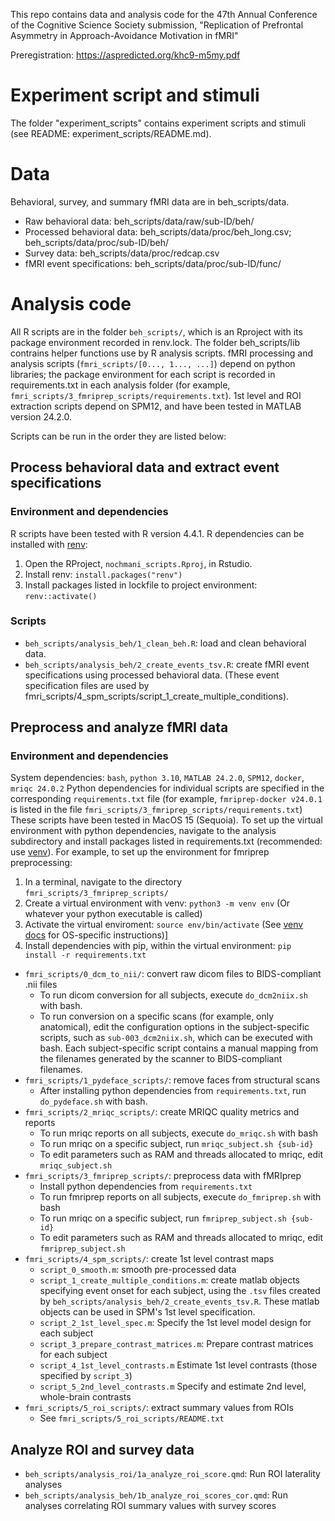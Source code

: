 This repo contains data and analysis code for the 47th Annual Conference of the Cognitive Science Society submission, "Replication of Prefrontal Asymmetry in Approach-Avoidance Motivation in fMRI"

Preregistration: https://aspredicted.org/khc9-m5my.pdf


# Experiment script and stimuli

The folder "experiment_scripts" contains experiment scripts and stimuli (see README: experiment_scripts/README.md).

# Data
Behavioral, survey, and summary fMRI data are in beh_scripts/data.
- Raw behavioral data: beh_scripts/data/raw/sub-ID/beh/
- Processed behavioral data: beh_scripts/data/proc/beh_long.csv; beh_scripts/data/proc/sub-ID/beh/
- Survey data: beh_scripts/data/proc/redcap.csv
- fMRI event specifications: beh_scripts/data/proc/sub-ID/func/

# Analysis code
All R scripts are in the folder `beh_scripts/`, which is an Rproject with its package environment recorded in renv.lock. The folder beh_scripts/lib contrains helper functions use by R analysis scripts. fMRI processing and analysis scripts (`fmri_scripts/[0..., 1..., ...]`) depend on python libraries; the package environment for each script is recorded in requirements.txt in each analysis folder (for example, `fmri_scripts/3_fmriprep_scripts/requirements.txt`). 1st level and ROI extraction scripts depend on SPM12, and have been tested in MATLAB version 24.2.0.

Scripts can be run in the order they are listed below:

## Process behavioral data and extract event specifications

### Environment and dependencies
R scripts have been tested with R version 4.4.1.
R dependencies can be installed with [renv](https://rstudio.github.io/renv/articles/renv.html):
1. Open the RProject, `nochmani_scripts.Rproj`, in Rstudio.
1. Install renv: `install.packages("renv")`
1. Install packages listed in lockfile to project environment: `renv::activate()`

### Scripts
- `beh_scripts/analysis_beh/1_clean_beh.R`: load and clean behavioral data.
- `beh_scripts/analysis_beh/2_create_events_tsv.R`: create fMRI event specifications using processed behavioral data. (These event specification files are used by fmri_scripts/4_spm_scripts/script_1_create_multiple_conditions).

## Preprocess and analyze fMRI data
### Environment and dependencies
System dependencies: `bash`, `python 3.10`, `MATLAB 24.2.0`, `SPM12`, `docker`, `mriqc 24.0.2`
Python dependencies for individual scripts are specified in the corresponding `requirements.txt` file (for example, `fmriprep-docker v24.0.1` is listed in the file `fmri_scripts/3_fmriprep_scripts/requirements.txt`)
These scripts have been tested in MacOS 15 (Sequoia).
To set up the virtual environment with python dependencies, navigate to the analysis subdirectory and install packages listed in requirements.txt (recommended: use [venv](https://docs.python.org/3/library/venv.html)). For example, to set up the environment for fmriprep preprocessing:
1. In a terminal, navigate to the directory `fmri_scripts/3_fmriprep_scripts/`
2. Create a virtual environment with venv: `python3 -m venv env` (Or whatever your python executable is called)
3. Activate the virtual enviroment: `source env/bin/activate` (See [venv docs](https://docs.python.org/3/library/venv.html) for OS-specific instructions)]
4. Install dependencies with pip, within the virtual environment: `pip install -r requirements.txt`

- `fmri_scripts/0_dcm_to_nii/`: convert raw dicom files to BIDS-compliant .nii files
  - To run dicom conversion for all subjects, execute `do_dcm2niix.sh` with bash.
  - To run conversion on a specific scans (for example, only anatomical), edit the configuration options in the subject-specific scripts, such as `sub-003_dcm2niix.sh`, which can be executed with bash. Each  subject-specific script contains a manual mapping from the filenames generated by the scanner to BIDS-compliant filenames.
- `fmri_scripts/1_pydeface_scripts/`: remove faces from structural scans
  - After installing python dependencies from `requirements.txt`, run `do_pydeface.sh` with bash.
- `fmri_scripts/2_mriqc_scripts/`: create MRIQC quality metrics and reports
  - To run mriqc reports on all subjects, execute `do_mriqc.sh` with bash
  - To run mriqc on a specific subject, run `mriqc_subject.sh {sub-id}`
  - To edit parameters such as RAM and threads allocated to mriqc, edit `mriqc_subject.sh`
- `fmri_scripts/3_fmriprep_scripts/`: preprocess data with fMRIprep
  - Install python dependencies from `requirements.txt`
  - To run fmriprep reports on all subjects, execute `do_fmriprep.sh` with bash
  - To run mriqc on a specific subject, run `fmriprep_subject.sh {sub-id}`
  - To edit parameters such as RAM and threads allocated to mriqc, edit `fmriprep_subject.sh`
- `fmri_scripts/4_spm_scripts/`: create 1st level contrast maps
  - `script_0_smooth.m`: smooth pre-processed data
  - `script_1_create_multiple_conditions.m`: create matlab objects specifying event onset for each subject, using the `.tsv` files created by `beh_scripts/analysis_beh/2_create_events_tsv.R`. These matlab objects can be used in SPM's 1st level specification.
  - `script_2_1st_level_spec.m`: Specify the 1st level model design for each subject
  - `script_3_prepare_contrast_matrices.m`: Prepare contrast matrices for each subject
  - `script_4_1st_level_contrasts.m` Estimate 1st level contrasts (those specified by `script_3`)
  - `script_5_2nd_level_contrasts.m` Specify and estimate 2nd level, whole-brain contrasts
- `fmri_scripts/5_roi_scripts/`: extract summary values from ROIs
  - See `fmri_scripts/5_roi_scripts/README.txt`

## Analyze ROI and survey data
- `beh_scripts/analysis_roi/1a_analyze_roi_score.qmd`: Run ROI laterality analyses
- `beh_scripts/analysis_beh/1b_analyze_roi_scores_cor.qmd`: Run analyses correlating ROI summary values with survey scores
